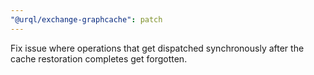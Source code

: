 ```yaml
---
"@urql/exchange-graphcache": patch
---
```


Fix issue where operations that get dispatched synchronously after the cache restoration completes get forgotten.
